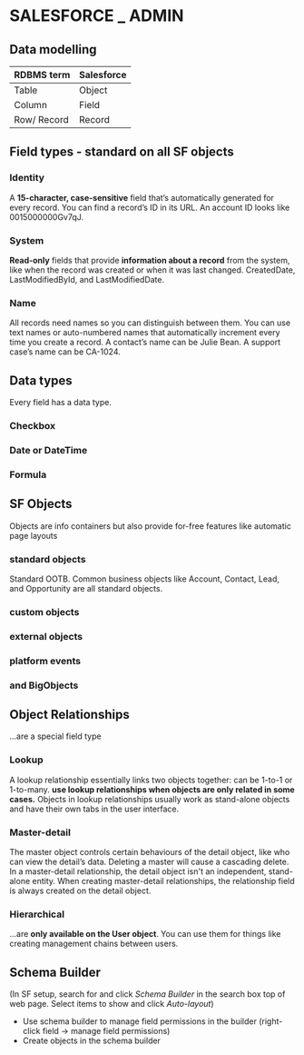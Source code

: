 # SALESFORCE _ ADMIN
## Data modelling
| RDBMS term | Salesforce |
|-|-|
| Table | Object |
| Column | Field |
| Row/ Record | Record |

## Field types - standard on all SF objects
### Identity
A **15-character, case-sensitive** field that’s automatically generated for every record. You can find a record’s ID in its URL.	An account ID looks like 0015000000Gv7qJ.
### System
**Read-only** fields that provide **information about a record** from the system, like when the record was created or when it was last changed.	CreatedDate, LastModifiedById, and LastModifiedDate.
### Name
All records need names so you can distinguish between them. You can use text names or auto-numbered names that automatically increment every time you create a record.	A contact’s name can be Julie Bean. A support case’s name can be CA-1024.
## Data types
Every field has a data type.
### Checkbox
### Date or DateTime
### Formula

## SF Objects
Objects are info containers but also provide for-free features like automatic page layouts
### standard objects
Standard OOTB. Common business objects like Account, Contact, Lead, and Opportunity are all standard objects.
### custom objects
### external objects
### platform events
### and BigObjects

## Object Relationships
...are a special field type
### Lookup
A lookup relationship essentially links two objects together: can be 1-to-1 or 1-to-many.  **use lookup relationships when objects are only related in some cases.**  Objects in lookup relationships usually work as stand-alone objects and have their own tabs in the user interface.
### Master-detail
The master object controls certain behaviours of the detail object, like who can view the detail’s data.  Deleting a master will cause a cascading delete.  
In a master-detail relationship, the detail object isn't an independent, stand-alone entity.   When creating master-detail relationships, the relationship field is always created on the detail object.
### Hierarchical
...are **only available on the User object**. You can use them for things like creating management chains between users.

## Schema Builder
(In SF setup, search for and click *Schema Builder* in the search box top of web page.  Select items to show and click *Auto-layout*)
* Use schema builder to manage field permissions in the builder (right-click field -> manage field permissions)
* Create objects in the schema builder
